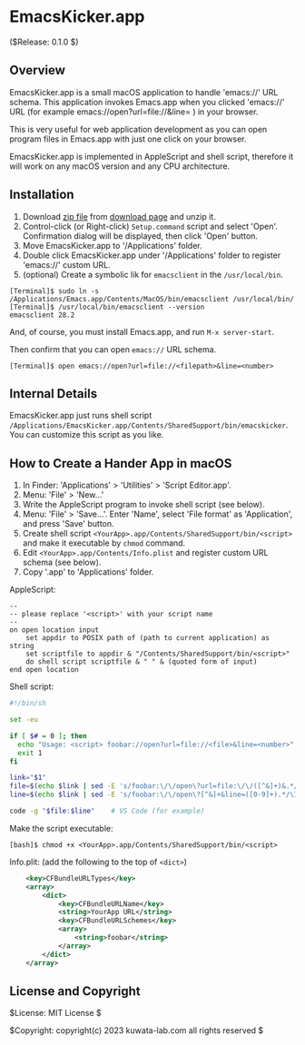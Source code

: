 EmacsKicker.app
===============

($Release: 0.1.0 $)


Overview
--------

EmacsKicker.app is a small macOS application to handle 'emacs://' URL schema.
This application invokes Emacs.app when you clicked 'emacs://' URL
(for example emacs://open?url=file://<file>&line=<number> ) in your browser.

This is very useful for web application development as you can open
program files in Emacs.app with just one click on your browser.

EmacsKicker.app is implemented in AppleScript and shell script, therefore
it will work on any macOS version and any CPU architecture.


Installation
------------

1. Download [zip file](https://github.com/kwatch/EmacsKicker/archive/refs/tags/v0.1.0.zip)
   from [download page](https://github.com/kwatch/EmacsKicker/tags) and unzip it.
2. Control-click (or Right-click) `Setup.command` script and select 'Open'.
   Confirmation dialog will be displayed, then click 'Open' button.
3. Move EmacsKicker.app to '/Applications' folder.
4. Double click EmacsKicker.app under '/Applications' folder to register
   'emacs://' custom URL.
5. (optional) Create a symbolic lik for `emacsclient` in the `/usr/local/bin`.

```console
[Terminal]$ sudo ln -s /Applications/Emacs.app/Contents/MacOS/bin/emacsclient /usr/local/bin/
[Terminal]$ /usr/local/bin/emacsclient --version
emacsclient 28.2
```

And, of course, you must install Emacs.app, and run `M-x server-start`.

Then confirm that you can open `emacs://` URL schema.

```console
[Terminal]$ open emacs://open?url=file://<filepath>&line=<number>
```


Internal Details
----------------

EmacsKicker.app just runs shell script
`/Applications/EmacsKicker.app/Contents/SharedSupport/bin/emacskicker`.
You can customize this script as you like.


How to Create a Hander App in macOS
-----------------------------------

1. In Finder: 'Applications' > 'Utilities' > 'Script Editor.app'.
2. Menu: 'File' > 'New...'
3. Write the AppleScript program to invoke shell script (see below).
4. Menu: 'File' > 'Save...'.
   Enter 'Name', select 'File format' as 'Application', and press 'Save' button.
5. Create shell script `<YourApp>.app/Contents/SharedSupport/bin/<script>`
   and make it executable by `chmod` command.
6. Edit `<YourApp>.app/Contents/Info.plist` and register custom URL schema (see below).
7. Copy '<YourApp>.app' to 'Applications' folder.

AppleScript:

```applescript
--
-- please replace '<script>' with your script name
--
on open location input
	set appdir to POSIX path of (path to current application) as string
	set scriptfile to appdir & "/Contents/SharedSupport/bin/<script>"
	do shell script scriptfile & " " & (quoted form of input)
end open location
```

Shell script:

```sh
#!/bin/sh

set -eu

if [ $# = 0 ]; then
  echo "Usage: <script> foobar://open?url=file://<file>&line=<number>"
  exit 1
fi

link="$1"
file=$(echo $link | sed -E 's/foobar:\/\/open\?url=file:\/\/([^&]+)&.*/\1/')
line=$(echo $link | sed -E 's/foobar:\/\/open\?[^&]+&line=([0-9]+).*/\1/')

code -g "$file:$line"    # VS Code (for example)
```

Make the script executable:

```console
[bash]$ chmod +x <YourApp>.app/Contents/SharedSupport/bin/<script>
```

Info.plit: (add the following to the top of `<dict>`)

```xml
	<key>CFBundleURLTypes</key>
	<array>
		<dict>
			<key>CFBundleURLName</key>
			<string>YourApp URL</string>
			<key>CFBundleURLSchemes</key>
			<array>
				<string>foobar</string>
			</array>
		</dict>
	</array>
```


License and Copyright
---------------------

$License: MIT License $

$Copyright: copyright(c) 2023 kuwata-lab.com all rights reserved $

